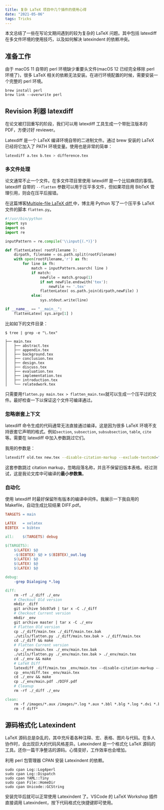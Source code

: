 ```yaml
---
title: 复杂 LaTeX 项目中几个插件的使用心得
date: "2021-05-06"
tags: Tricks
---
```


本文总结了一些在写论文期间遇到的较为复杂的 LaTeX 问题。其中包括 latexdiff 在多文件环境的使用技巧，以及如何解决 latexindent 的依赖冲突。

<!-- more -->

## 准备工作

由于 macOS 11 自带的 perl 环境缺少重要头文件(macOS 12 已经完全移除 perl 环境了)，很多 LaTeX 相关的依赖无法安装。在进行环境配置的时候，需要安装一个完整的 perl 环境。

```shell
brew install perl
brew link --overwrite perl
```

## Revision 利器 latexdiff

在论文被打回重写的阶段，我们可以用 latexdiff 工具生成一个带批注版本的 PDF，方便讨好 reviewer。

Latexdiff 是一个 LaTeX 编译环境自带的二进制文件。通过 brew 安装的 LaTeX 已经将它加入了 PATH 环境变量。使用也是非常的简单：

```bash
latexdiff a.tex b.tex > difference.tex
```

### 多文件处理

论文通常不止一个文件。在多文件项目里使用 latexdiff 是一个比较麻烦的事情。latexdiff 自带的 `--flatten` 参数可以用于压平多文件，但如果项目用 BibTeX 管理引用，则会在压平后报错。

在这篇博客[Multiple-file LaTeX diff ](http://dropbearcode.blogspot.com/2011/09/multiple-file-latex-diff.html)中，博主用 Python 写了一个压平多 LaTeX 文件的脚本 `flatten.py`。

```python filename=flatten.py
#!/usr/bin/python
import sys
import os
import re

inputPattern = re.compile('\\input{(.*)}')

def flattenLatex( rootFilename ):
    dirpath, filename = os.path.split(rootFilename)
    with open(rootFilename,'r') as fh:
        for line in fh:
            match = inputPattern.search( line )
            if match:
                newFile = match.group(1)
                if not newFile.endswith('tex'):
                    newFile += '.tex'
                flattenLatex( os.path.join(dirpath,newFile) )
            else:
                sys.stdout.write(line)

if __name__ == "__main__":
    flattenLatex( sys.argv[1] )
```

比如如下的文件目录：

```
$ tree | grep -e "\.tex"

├── main.tex
│   ├── abstract.tex
│   ├── appendix.tex
│   ├── background.tex
│   ├── conclusion.tex
│   ├── design.tex
│   ├── discuss.tex
│   ├── evaluation.tex
│   ├── implementation.tex
│   ├── introduction.tex
│   └── relatedwork.tex
```

只需要用`flatten.py main.tex > flatten_main.tex`就可以生成一个压平过的文件。最好检查一下以保证这个文件可编译通过。

### 忽略嵌套上下文

latexdiff 命令生成的代码通常无法直接通过编译。这是因为很多 LaTeX 环境不支持嵌套它声明的格式。例如`section`, `subsection`, `subsubsection`, `table`, `cite`等。需要在 latexdiff 中加入参数跳过它们。

我用的参数是：

```bash
latexdiff old.tex new.tex --disable-citation-markup --exclude-textcmd="section,subsection,subsubsection" --config="PICTUREENV=(?:picture|DIFnomarkup|table)[\w\d*@]*"
```

这套参数跳过 citation markup，忽略段落名称，并且不保留旧版本表格。经过测试，这是我论文库中可编译的**最小参数集**。

### 自动化

使用 latexdiff 时最好保留所有版本的编译中间件。我展示一下我自用的 Makefile，自动生成比较结果 DIFF.pdf。

```makefile filename=Makefile
TARGETS = main

LATEX	= xelatex
BIBTEX	= bibtex

all:    $(TARGETS) debug

$(TARGETS):
	$(LATEX) $@
	-$(BIBTEX) $@ > $(BIBTEX)_out.log
	$(LATEX) $@
	$(LATEX) $@
	$(LATEX) $@

debug:
	-grep Dialoging *.log

diff:
	rm -rf ./_diff ./_env
	# Checkout Old version
	mkdir _diff
	git archive 5dc07a9 | tar x -C ./_diff
	# Checkout Current version
	mkdir _env
	git archive master | tar x -C ./_env
	# Flatten Old version
	cp ./_diff/main.tex ./_diff/main.tex.bak
	./utils/flatten.py ./_diff/main.tex.bak > ./_diff/main.tex
	cd ./_diff && make
	# Flatten Current version
	cp ./_env/main.tex ./_env/main.tex.bak
	./utils/flatten.py ./_env/main.tex.bak > ./_env/main.tex
	cd ./_env && make
	# LaTeX Diff
	latexdiff _diff/main.tex _env/main.tex --disable-citation-markup --exclude-textcmd="section,subsection,subsubsection" --config="PICTUREENV=(?:picture|DIFnomarkup|table)[\w\d*@]*" > _env/diff.tex
	cp _env/diff.tex _env/main.tex
	cd ./_env && make
	cp ./_env/main.pdf ./DIFF.pdf
	# Cleanup
	rm -rf ./_diff ./_env

clean:
	rm -f /images/*.aux /images/*.log *.aux *.bbl *.blg *.log *.dvi *.bak *~ $(TARGETS:%=%.pdf)
	rm -f diff*
```

## 源码格式化 Latexindent

LaTeX 源码总是杂乱的，其中充斥着各种注释、宏、表格、图片与代码。在多人协作时，会出现巨大的代码风格差异。Latexindent 是一个格式化 LaTeX 源码的工具。还你一篇干净整洁的源码。心情变好，工作效率也会增加。

利用 perl 包管理器 CPAN 安装 Latexindent 的依赖。

```shell
sudo cpan Log::Log4perl
sudo cpan Log::Dispatch
sudo cpan YAML::Tiny
sudo cpan File::HomeDir
sudo cpan Unicode::GCString
```

安装完毕后就可以正常使用 Latexindent 了。VSCode 的 LaTeX Workshop 插件直接调用 Latexindent，按下代码格式化快捷键即可使用。
